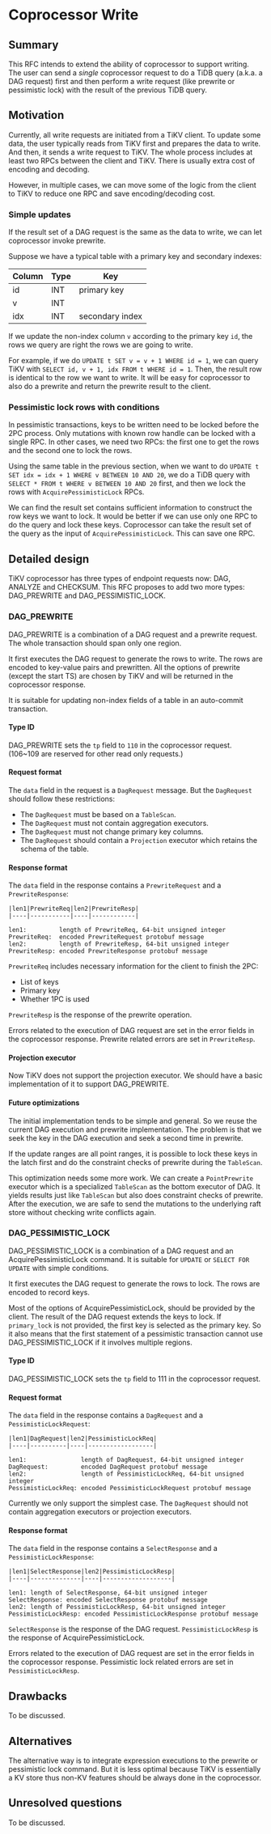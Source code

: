 # Coprocessor Write

## Summary

This RFC intends to extend the ability of coprocessor to support writing. The user can send a _single_ coprocessor request to do a TiDB query (a.k.a. a DAG request) first and then perform a write request (like prewrite or pessimistic lock) with the result of the previous TiDB query.

## Motivation

Currently, all write requests are initiated from a TiKV client. To update some data, the user typically reads from TiKV first and prepares the data to write. And then, it sends a write request to TiKV. The whole process includes at least two RPCs between the client and TiKV. There is usually extra cost of encoding and decoding.

However, in multiple cases, we can move some of the logic from the client to TiKV to reduce one RPC and save encoding/decoding cost.

### Simple updates

If the result set of a DAG request is the same as the data to write, we can let coprocessor invoke prewrite.

Suppose we have a typical table with a primary key and secondary indexes:

| Column | Type | Key             |
| ------ | ---- | --------------- |
| id     | INT  | primary key     |
| v      | INT  |                 |
| idx    | INT  | secondary index |

If we update the non-index column `v` according to the primary key `id`, the rows we query are right the rows we are going to write.

For example, if we do `UPDATE t SET v = v + 1 WHERE id = 1`, we can query TiKV with `SELECT id, v + 1, idx FROM t WHERE id = 1`. Then, the result row is identical to the row we want to write. It will be easy for coprocessor to also do a prewrite and return the prewrite result to the client.

### Pessimistic lock rows with conditions

In pessimistic transactions, keys to be written need to be locked before the 2PC process. Only mutations with known row handle can be locked with a single RPC. In other cases, we need two RPCs: the first one to get the rows and the second one to lock the rows.

Using the same table in the previous section, when we want to do `UPDATE t SET idx = idx + 1 WHERE v BETWEEN 10 AND 20`, we do a TiDB query with `SELECT * FROM t WHERE v BETWEEN 10 AND 20` first, and then we lock the rows with `AcquirePessimisticLock` RPCs.

We can find the result set contains sufficient information to construct the row keys we want to lock. It would be better if we can use only one RPC to do the query and lock these keys. Coprocessor can take the result set of the query as the input of `AcquirePessimisticLock`. This can save one RPC.

## Detailed design

TiKV coprocessor has three types of endpoint requests now: DAG, ANALYZE and CHECKSUM. This RFC proposes to add two more types: DAG_PREWRITE and DAG_PESSIMISTIC_LOCK.

### DAG_PREWRITE

DAG_PREWRITE is a combination of a DAG request and a prewrite request. The whole transaction should span only one region.

It first executes the DAG request to generate the rows to write. The rows are encoded to key-value pairs and prewritten. All the options of prewrite (except the start TS) are chosen by TiKV and will be returned in the coprocessor response.

It is suitable for updating non-index fields of a table in an auto-commit transaction.

#### Type ID

DAG_PREWRITE sets the `tp` field to `110` in the coprocessor request. (106~109 are reserved for other read only requests.)

#### Request format

The `data` field in the request is a `DagRequest` message. But the `DagRequest` should follow these restrictions:

* The `DagRequest` must be based on a `TableScan`.
* The `DagRequest` must not contain aggregation executors.
* The `DagRequest` must not change primary key columns.
* The `DagRequest` should contain a `Projection` executor which retains the schema of the table.

#### Response format

The `data` field in the response contains a `PrewriteRequest` and a `PrewriteResponse`:

```
|len1|PrewriteReq|len2|PrewriteResp|
|----|-----------|----|------------|

len1:         length of PrewriteReq, 64-bit unsigned integer
PrewriteReq:  encoded PrewriteRequest protobuf message
len2:         length of PrewriteResp, 64-bit unsigned integer
PrewriteResp: encoded PrewriteResponse protobuf message
```

`PrewriteReq` includes necessary information for the client to finish the 2PC:

* List of keys
* Primary key
* Whether 1PC is used

`PrewriteResp` is the response of the prewrite operation.

Errors related to the execution of DAG request are set in the error fields in the coprocessor response. Prewrite related errors are set in `PrewriteResp`.

#### Projection executor

Now TiKV does not support the projection executor. We should have a basic implementation of it to support DAG_PREWRITE. 

#### Future optimizations

The initial implementation tends to be simple and general. So we reuse the current DAG execution and prewrite implementation. The problem is that we seek the key in the DAG execution and seek a second time in prewrite.

If the update ranges are all point ranges, it is possible to lock these keys in the latch first and do the constraint checks of prewrite during the `TableScan`.

This optimization needs some more work. We can create a `PointPrewrite` executor which is a specialized `TableScan` as the bottom executor of DAG. It yields results just like `TableScan` but also does constraint checks of prewrite. After the execution, we are safe to send the mutations to the underlying raft store without checking write conflicts again.

### DAG_PESSIMISTIC_LOCK

DAG_PESSIMISTIC_LOCK is a combination of a DAG request and an AcquirePessimisticLock command. It is suitable for `UPDATE` or `SELECT FOR UPDATE` with simple conditions.

It first executes the DAG request to generate the rows to lock. The rows are encoded to record keys.

Most of the options of AcquirePessimisticLock, should be provided by the client. The result of the DAG request extends the keys to lock. If `primary_lock` is not provided, the first key is selected as the primary key. So it also means that the first statement of a pessimistic transaction cannot use DAG_PESSIMISTIC_LOCK if it involves multiple regions.

#### Type ID

DAG_PESSIMISTIC_LOCK sets the `tp` field to 111 in the coprocessor request.

#### Request format

The `data` field in the response contains a `DagRequest` and a `PessimisticLockRequest`:

```
|len1|DagRequest|len2|PessimisticLockReq|
|----|----------|----|------------------|

len1:               length of DagRequest, 64-bit unsigned integer
DagRequest:         encoded DagRequest protobuf message
len2:               length of PessimisticLockReq, 64-bit unsigned integer
PessimisticLockReq: encoded PessimisticLockRequest protobuf message
```

Currently we only support the simplest case. The `DagRequest` should not contain aggregation executors or projection executors.

#### Response format

The `data` field in the response contains a `SelectResponse` and a `PessimisticLockResponse`:

```
|len1|SelectResponse|len2|PessimisticLockResp|
|----|--------------|----|-------------------|

len1: length of SelectResponse, 64-bit unsigned integer
SelectResponse: encoded SelectResponse protobuf message
len2: length of PessimisticLockResp, 64-bit unsigned integer
PessimisticLockResp: encoded PessimisticLockResponse protobuf message
```

`SelectResponse` is the response of the DAG request. `PessimisticLockResp` is the response of AcquirePessimisticLock.

Errors related to the execution of DAG request are set in the error fields in the coprocessor response. Pessimistic lock related errors are set in `PessimisticLockResp`.

## Drawbacks

To be discussed.

## Alternatives

The alternative way is to integrate expression executions to the prewrite or pessimistic lock command. But it is less optimal because TiKV is essentially a KV store thus non-KV features should be always done in the coprocessor.

## Unresolved questions

To be discussed.
